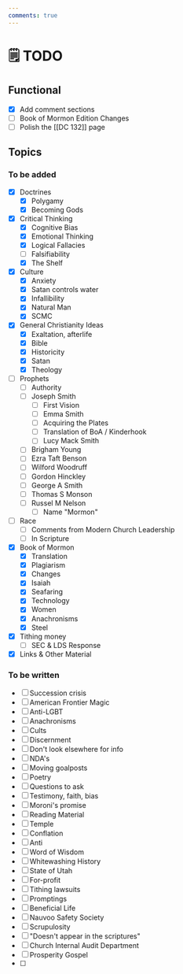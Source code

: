 ```yaml
---
comments: true
---
```

# 🗒️ TODO
## Functional

- [x] Add comment sections
- [ ] Book of Mormon Edition Changes
- [ ] Polish the [[DC 132]] page

## Topics
### To be added
- [x] Doctrines
    - [x] Polygamy
    - [x] Becoming Gods
- [x] Critical Thinking
    - [x] Cognitive Bias
    - [x] Emotional Thinking
    - [x] Logical Fallacies
    - [ ] Falsifiability
    - [x] The Shelf
- [x] Culture
    - [x] Anxiety
    - [x] Satan controls water
    - [x] Infallibility
    - [x] Natural Man
    - [x] SCMC
- [x] General Christianity Ideas
    - [x] Exaltation, afterlife
    - [x] Bible
    - [x] Historicity
    - [x] Satan
    - [x] Theology
- [ ] Prophets
    - [ ] Authority
    - [ ] Joseph Smith
        - [ ] First Vision
        - [ ] Emma Smith
        - [ ] Acquiring the Plates
        - [ ] Translation of BoA / Kinderhook
        - [ ] Lucy Mack Smith
    - [ ] Brigham Young
    - [ ] Ezra Taft Benson
    - [ ] Wilford Woodruff
    - [ ] Gordon Hinckley
    - [ ] George A Smith
    - [ ] Thomas S Monson
    - [ ] Russel M Nelson
        - [ ] Name "Mormon"
- [ ] Race
    - [ ] Comments from Modern Church Leadership
    - [ ] In Scripture
- [x] Book of Mormon
    - [x] Translation
    - [x] Plagiarism
    - [x] Changes
    - [x] Isaiah
    - [x] Seafaring
    - [x] Technology
    - [x] Women
    - [x] Anachronisms
    - [x] Steel
- [x] Tithing money
    - [ ] SEC & LDS Response
- [x] Links & Other Material

### To be written
- [ ] Succession crisis
- [ ] American Frontier Magic
- [ ] Anti-LGBT
- [ ] Anachronisms
- [ ] Cults
- [ ] Discernment
- [ ] Don't look elsewhere for info
- [ ] NDA's
- [ ] Moving goalposts
- [ ] Poetry
- [ ] Questions to ask
- [ ] Testimony, faith, bias
- [ ] Moroni's promise
- [ ] Reading Material
- [ ] Temple
- [ ] Conflation
- [ ] Anti
- [ ] Word of Wisdom
- [ ] Whitewashing History
- [ ] State of Utah
- [ ] For-profit
- [ ] Tithing lawsuits
- [ ] Promptings
- [ ] Beneficial Life
- [ ] Nauvoo Safety Society
- [ ] Scrupulosity
- [ ] "Doesn't appear in the scriptures"
- [ ] Church Internal Audit Department
- [ ] Prosperity Gospel
- [ ] 

